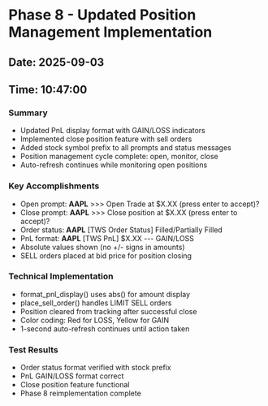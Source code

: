 # Phase 8 - Updated Position Management Implementation

## Date: 2025-09-03
## Time: 10:47:00

### Summary
- Updated PnL display format with GAIN/LOSS indicators
- Implemented close position feature with sell orders
- Added stock symbol prefix to all prompts and status messages
- Position management cycle complete: open, monitor, close
- Auto-refresh continues while monitoring open positions

### Key Accomplishments
- Open prompt: **AAPL** >>> Open Trade at $X.XX (press enter to accept)?
- Close prompt: **AAPL** >>> Close position at $X.XX (press enter to accept)?
- Order status: **AAPL** [TWS Order Status] Filled/Partially Filled
- PnL format: **AAPL** [TWS PnL] $X.XX --- GAIN/LOSS
- Absolute values shown (no +/- signs in amounts)
- SELL orders placed at bid price for position closing

### Technical Implementation
- format_pnl_display() uses abs() for amount display
- place_sell_order() handles LIMIT SELL orders
- Position cleared from tracking after successful close
- Color coding: Red for LOSS, Yellow for GAIN
- 1-second auto-refresh continues until action taken

### Test Results
- Order status format verified with stock prefix
- PnL GAIN/LOSS format correct
- Close position feature functional
- Phase 8 reimplementation complete